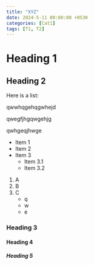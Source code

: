 ```yaml
---
title: "XYZ"
date: 2024-5-11 00:00:00 +0530
categories: [Cat1]
tags: [T1, T2]
---
```

# Heading 1

## Heading 2

Here is a list:

qwwhqgehqgwhejd

qwegfjhgqwgehjg

qwhgeqjhwge

* Item 1
* Item 2
* Item 3
     * Item 3.1
     * Item 3.2

1. A
2. B
3. C
      * q
      * w
      * e


### Heading 3

#### Heading 4
##### Heading 5

